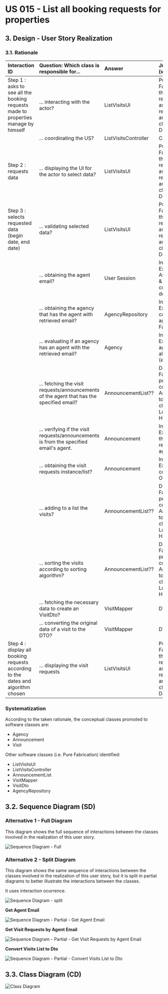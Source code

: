 # US 015 - List all booking requests for properties

## 3. Design - User Story Realization 

### 3.1. Rationale


| Interaction ID                                                                     | Question: Which class is responsible for...                                              | Answer                       | Justification (with patterns)                                                                                                 |
|:-----------------------------------------------------------------------------------|:-----------------------------------------------------------------------------------------|:-----------------------------|:------------------------------------------------------------------------------------------------------------------------------|
| Step 1 : asks to see all the booking requests made to properties manage by himself | ... interacting with the actor?                                                          | ListVisitsUI                 | Pure Fabrication: there is no reason to assign this responsibility to any existing class in the Domain Model.                 |
|                                                                                    | ... coordinating the US?                                                                 | ListVisitsController         | Controller                                                                                                                    |
| Step 2 : requests data                                                             | ... displaying the UI for the actor to select data?                                      | ListVisitsUI                 | Pure Fabrication: there is no reason to assign this responsibility to any existing class in the Domain Model.                 |
| Step 3 : selects requested data (begin date, end date)                             | ... validating selected data?                                                            | ListVisitsUI                 | Pure Fabrication: there is no reason to assign this responsibility to any existing class in the Domain Model.                 |
|                                                                                    | ... obtaining the agent email?                                                           | User Session                 | Information Expert: cf. User Authentication & Authorization component documentation.                                          |
|                                                                                    | ... obtaining the agency that has the agent with retrieved email?                        | AgencyRepository             | Information Expert: contains all the agencies; Pure Fabrication.                                                              |
|                                                                                    | ... evaluating if an agency has an agent with the retrieved email?                       | Agency                       | Information Expert: an agency knows all its agents (employees).                                                               |
|                                                                                    | ... fetching the visit requests/announcements of the agent that has the specified email? | AnnouncementList??           | Delegation/Pure Fabrication: promoting collection from Announcement to specific class to ensure Low Coupling & High Cohesion. |
|                                                                                    | ... verifying if the visit requests/announcements is from the specified email's agent.   | Announcement                 | Information Expert : knows their responsible agent.                                                                           |
|                                                                                    | ... obtaining the visit requests instance/list?                                          | Announcement                 | Information Expert : contains the OrderList.                                                                                  |
|                                                                                    | ... adding to a list the visits?                                                         | AnnouncementList??           | Delegation/Pure Fabrication: promoting collection from Announcement to specific class to ensure Low Coupling & High Cohesion. |
|                                                                                    | ... sorting the visits according to sorting algorithm?                                   | AnnouncementList??           | Delegation/Pure Fabrication: promoting collection from Announcement to specific class to ensure Low Coupling & High Cohesion. |
|                                                                                    | ... fetching the necessary data to create an VisitDto?                                   | VisitMapper                  | DTO pattern                                                                                                                   |
|                                                                                    | ... converting the original data of a visit to the DTO?                                  | VisitMapper                  | DTO pattern                                                                                                                   |
| Step 4 : display all booking requests according to the dates and algorithm chosen  | ... displaying the visit requests                                                        | ListVisitsUI                 | Pure Fabrication: there is no reason to assign this responsibility to any existing class in the Domain Model.                 |


### Systematization ##

According to the taken rationale, the conceptual classes promoted to software classes are: 

[//]: # ( * Algorithm)
 * Agency
 * Announcement
 * Visit

[//]: # ( * Property)

[//]: # ( * Request)

[//]: # ( * Location)

Other software classes (i.e. Pure Fabrication) identified: 

 * ListVisitsUI 
 * ListVisitsController
 * AnnouncementList
 * VisitMapper
 * VisitDto
 * AgencyRepository

[//]: # ( * Algorithm)

[//]: # ( * AlgorithmMapper)

[//]: # ( * AlgorithmDto)

## 3.2. Sequence Diagram (SD)

### Alternative 1 - Full Diagram

This diagram shows the full sequence of interactions between the classes involved in the realization of this user story.

![Sequence Diagram - Full](svg/us015-sequence-diagram-full.svg)

### Alternative 2 - Split Diagram

This diagram shows the same sequence of interactions between the classes involved in the realization of this user story, but it is split in partial diagrams to better illustrate the interactions between the classes.

It uses interaction ocurrence.

![Sequence Diagram - split](svg/us015-sequence-diagram-split.svg)

**Get Agent Email**

![Sequence Diagram - Partial - Get Agent Email](svg/us015-sequence-diagram-partial-get-agent-email.svg)

**Get Visit Requests by Agent Email**

![Sequence Diagram - Partial - Get Visit Requests by Agent Email](svg/us015-sequence-diagram-partial-getvisit-requests-by-agent-email-.svg)

**Convert Visits List to Dto**

![Sequence Diagram - Partial - Convert Visits List to Dto](svg/us015-sequence-diagram-partial-convert-visits-list-to-dto.svg)


## 3.3. Class Diagram (CD)

![Class Diagram](svg/us015-class-diagram.svg)